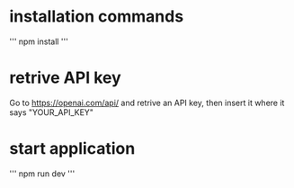 # installation commands

''' npm install '''

# retrive API key

Go to <https://openai.com/api/> and retrive an API key, then insert it where it says "YOUR_API_KEY"

# start application

''' npm run dev '''
